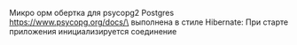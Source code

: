 Микро орм обертка для psycopg2 Postgres\
https://www.psycopg.org/docs/\
выполнена в стиле Hibernate:
При старте приложения инициализируется соединение